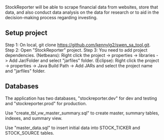 StockReporter will be able to scrape financial data from websites, store that data, and also conduct data analysis on the data for research or to aid in the decision-making process regarding investing.

Setup project
-------------
Step 1: On local, git clone https://github.com/kennylg2/swen_sa_tool.git.
Step 2: Open "StockReporter" project.
Step 3: You need to add project dependencies. (Netbeans): Right click the project -> properties -> libraries -> Add Jar/Folder and select "jarfiles" folder. (Eclipse): Right click the project -> properties -> Java Build Path -> Add JARs and select the project name and "jarfiles" folder.

Databases
---------
The application has two databases, "stockreporter.dev" for dev and testing and "stockreporter.prod" for production.

Use "create_tbl_vw_master_summary.sql" to create master, summary tables, indexes, and summary view.

Use "master_data.sql" to insert initial data into STOCK_TICKER and STOCK_SOURCE tables.
